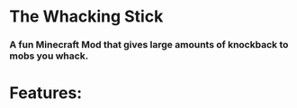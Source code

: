 # The Whacking Stick
### A fun Minecraft Mod that gives large amounts of knockback to mobs you whack.

# Features: